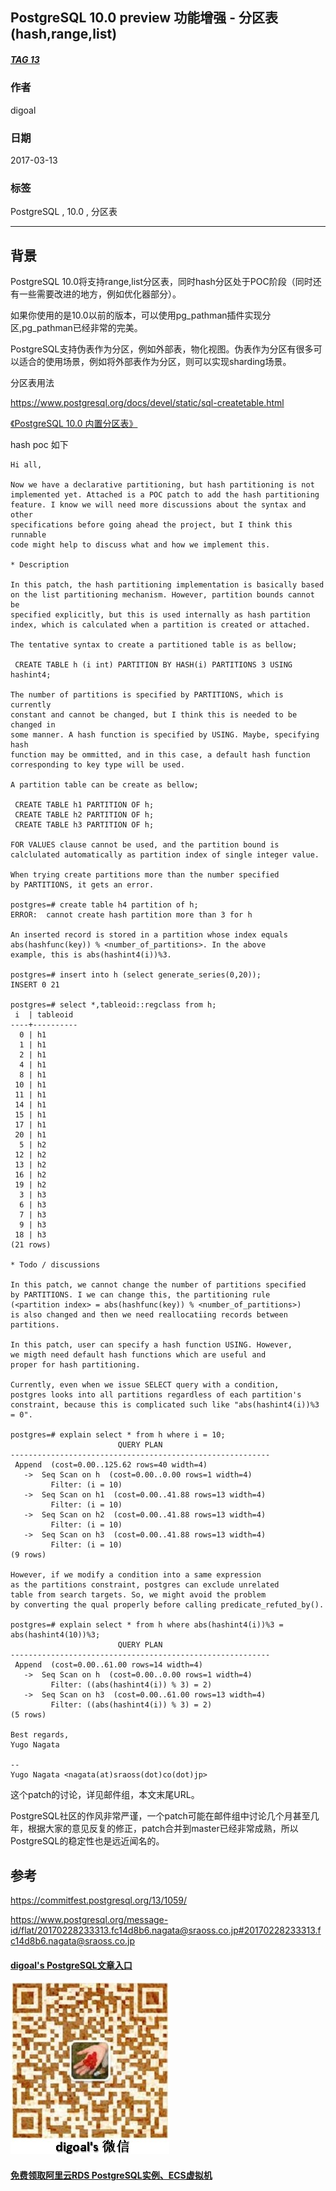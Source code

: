 ## PostgreSQL 10.0 preview 功能增强 - 分区表(hash,range,list)  
##### [TAG 13](../class/13.md)
                                                                  
### 作者                                                                                                               
digoal                                                             
                                                                    
### 日期                                                               
2017-03-13                                                              
                                                                
### 标签                                                             
PostgreSQL , 10.0 , 分区表     
                                                                  
----                                                            
                                                                     
## 背景                                           
PostgreSQL 10.0将支持range,list分区表，同时hash分区处于POC阶段（同时还有一些需要改进的地方，例如优化器部分）。  
  
如果你使用的是10.0以前的版本，可以使用pg_pathman插件实现分区,pg_pathman已经非常的完美。  
  
PostgreSQL支持伪表作为分区，例如外部表，物化视图。伪表作为分区有很多可以适合的使用场景，例如将外部表作为分区，则可以实现sharding场景。  
  
分区表用法  
  
https://www.postgresql.org/docs/devel/static/sql-createtable.html  
  
[《PostgreSQL 10.0 内置分区表》](../201612/20161215_01.md)  
  
  
hash poc 如下  
```  
Hi all,  
  
Now we have a declarative partitioning, but hash partitioning is not  
implemented yet. Attached is a POC patch to add the hash partitioning  
feature. I know we will need more discussions about the syntax and other  
specifications before going ahead the project, but I think this runnable  
code might help to discuss what and how we implement this.  
  
* Description  
  
In this patch, the hash partitioning implementation is basically based  
on the list partitioning mechanism. However, partition bounds cannot be  
specified explicitly, but this is used internally as hash partition  
index, which is calculated when a partition is created or attached.  
  
The tentative syntax to create a partitioned table is as bellow;  
  
 CREATE TABLE h (i int) PARTITION BY HASH(i) PARTITIONS 3 USING hashint4;  
  
The number of partitions is specified by PARTITIONS, which is currently  
constant and cannot be changed, but I think this is needed to be changed in  
some manner. A hash function is specified by USING. Maybe, specifying hash  
function may be ommitted, and in this case, a default hash function  
corresponding to key type will be used.  
  
A partition table can be create as bellow;  
  
 CREATE TABLE h1 PARTITION OF h;  
 CREATE TABLE h2 PARTITION OF h;  
 CREATE TABLE h3 PARTITION OF h;  
  
FOR VALUES clause cannot be used, and the partition bound is  
calclulated automatically as partition index of single integer value.  
  
When trying create partitions more than the number specified  
by PARTITIONS, it gets an error.  
  
postgres=# create table h4 partition of h;  
ERROR:  cannot create hash partition more than 3 for h  
  
An inserted record is stored in a partition whose index equals  
abs(hashfunc(key)) % <number_of_partitions>. In the above  
example, this is abs(hashint4(i))%3.  
  
postgres=# insert into h (select generate_series(0,20));  
INSERT 0 21  
  
postgres=# select *,tableoid::regclass from h;  
 i  | tableoid   
----+----------  
  0 | h1  
  1 | h1  
  2 | h1  
  4 | h1  
  8 | h1  
 10 | h1  
 11 | h1  
 14 | h1  
 15 | h1  
 17 | h1  
 20 | h1  
  5 | h2  
 12 | h2  
 13 | h2  
 16 | h2  
 19 | h2  
  3 | h3  
  6 | h3  
  7 | h3  
  9 | h3  
 18 | h3  
(21 rows)  
  
* Todo / discussions  
  
In this patch, we cannot change the number of partitions specified  
by PARTITIONS. I we can change this, the partitioning rule  
(<partition index> = abs(hashfunc(key)) % <number_of_partitions>)  
is also changed and then we need reallocatiing records between  
partitions.  
  
In this patch, user can specify a hash function USING. However,  
we migth need default hash functions which are useful and  
proper for hash partitioning.   
  
Currently, even when we issue SELECT query with a condition,  
postgres looks into all partitions regardless of each partition's  
constraint, because this is complicated such like "abs(hashint4(i))%3 = 0".  
  
postgres=# explain select * from h where i = 10;  
                        QUERY PLAN                          
----------------------------------------------------------  
 Append  (cost=0.00..125.62 rows=40 width=4)  
   ->  Seq Scan on h  (cost=0.00..0.00 rows=1 width=4)  
         Filter: (i = 10)  
   ->  Seq Scan on h1  (cost=0.00..41.88 rows=13 width=4)  
         Filter: (i = 10)  
   ->  Seq Scan on h2  (cost=0.00..41.88 rows=13 width=4)  
         Filter: (i = 10)  
   ->  Seq Scan on h3  (cost=0.00..41.88 rows=13 width=4)  
         Filter: (i = 10)  
(9 rows)  
  
However, if we modify a condition into a same expression  
as the partitions constraint, postgres can exclude unrelated  
table from search targets. So, we might avoid the problem  
by converting the qual properly before calling predicate_refuted_by().  
  
postgres=# explain select * from h where abs(hashint4(i))%3 = abs(hashint4(10))%3;  
                        QUERY PLAN                          
----------------------------------------------------------  
 Append  (cost=0.00..61.00 rows=14 width=4)  
   ->  Seq Scan on h  (cost=0.00..0.00 rows=1 width=4)  
         Filter: ((abs(hashint4(i)) % 3) = 2)  
   ->  Seq Scan on h3  (cost=0.00..61.00 rows=13 width=4)  
         Filter: ((abs(hashint4(i)) % 3) = 2)  
(5 rows)  
  
Best regards,  
Yugo Nagata  
  
--   
Yugo Nagata <nagata(at)sraoss(dot)co(dot)jp>  
```  
  
这个patch的讨论，详见邮件组，本文末尾URL。  
  
PostgreSQL社区的作风非常严谨，一个patch可能在邮件组中讨论几个月甚至几年，根据大家的意见反复的修正，patch合并到master已经非常成熟，所以PostgreSQL的稳定性也是远近闻名的。  
        
## 参考                  
https://commitfest.postgresql.org/13/1059/  
              
https://www.postgresql.org/message-id/flat/20170228233313.fc14d8b6.nagata@sraoss.co.jp#20170228233313.fc14d8b6.nagata@sraoss.co.jp  
  
  
  
  
  
  
  
  
  
  
  
  
  
  
  
#### [digoal's PostgreSQL文章入口](https://github.com/digoal/blog/blob/master/README.md "22709685feb7cab07d30f30387f0a9ae")
  
  
![digoal's weixin](../pic/digoal_weixin.jpg "f7ad92eeba24523fd47a6e1a0e691b59")
  
  
  
  
  
  
  
  
#### [免费领取阿里云RDS PostgreSQL实例、ECS虚拟机](https://www.aliyun.com/database/postgresqlactivity "57258f76c37864c6e6d23383d05714ea")
  
